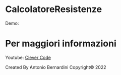 # CalcolatoreResistenze

Demo: 

# Per maggiori informazioni

Youtube: [Clever Code](https://www.youtube.com/c/CleverCode)

Created By Antonio Bernardini Copyright© 2022
